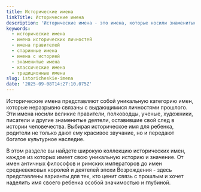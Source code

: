 ```yaml
---
title: Исторические имена
linkTitle: Исторические имена
description: 'Исторические имена - это имена, которые носили знаменитые исторические личности, правители, деятели культуры и науки. Выберите имя с богатой историей для вашего ребенка.'
keywords:
  - исторические имена
  - имена исторических личностей
  - имена правителей
  - старинные имена
  - имена с историей
  - знаменитые имена
  - классические имена
  - традиционные имена
slug: istoricheskie-imena
date: '2025-09-08T14:27:10.075Z'
---
```


Исторические имена представляют собой уникальную категорию имен, которые неразрывно связаны с выдающимися личностями прошлого. Эти имена носили великие правители, полководцы, ученые, художники, писатели и другие знаменитые деятели, оставившие свой след в истории человечества. Выбирая историческое имя для ребенка, родители не только дают ему красивое звучание, но и передают богатое культурное наследие.

В этом разделе вы найдете широкую коллекцию исторических имен, каждое из которых имеет свою уникальную историю и значение. От имен античных философов и римских императоров до имен средневековых королей и деятелей эпохи Возрождения - здесь представлены варианты для тех, кто ценит связь с прошлым и хочет наделить имя своего ребенка особой значимостью и глубиной.

